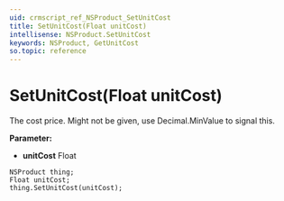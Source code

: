 ```yaml
---
uid: crmscript_ref_NSProduct_SetUnitCost
title: SetUnitCost(Float unitCost)
intellisense: NSProduct.SetUnitCost
keywords: NSProduct, GetUnitCost
so.topic: reference
---
```


# SetUnitCost(Float unitCost)

The cost price. Might not be given, use Decimal.MinValue to signal this.

**Parameter:** 
* **unitCost** Float

```crmscript
NSProduct thing;
Float unitCost;
thing.SetUnitCost(unitCost);
```

